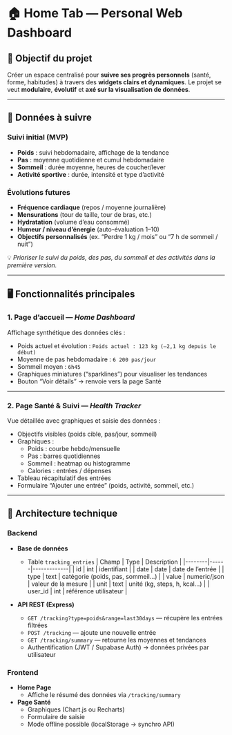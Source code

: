 # 🏠 Home Tab — Personal Web Dashboard


## 🚀 Objectif du projet
Créer un espace centralisé pour **suivre ses progrès personnels** (santé, forme, habitudes) à travers des **widgets clairs et dynamiques**.
Le projet se veut **modulaire**, **évolutif** et **axé sur la visualisation de données**.

---

## 🧠 Données à suivre

### Suivi initial (MVP)
- **Poids** : suivi hebdomadaire, affichage de la tendance
- **Pas** : moyenne quotidienne et cumul hebdomadaire
- **Sommeil** : durée moyenne, heures de coucher/lever
- **Activité sportive** : durée, intensité et type d’activité

### Évolutions futures
- **Fréquence cardiaque** (repos / moyenne journalière)
- **Mensurations** (tour de taille, tour de bras, etc.)
- **Hydratation** (volume d’eau consommé)
- **Humeur / niveau d’énergie** (auto-évaluation 1–10)
- **Objectifs personnalisés** (ex. “Perdre 1 kg / mois” ou “7 h de sommeil / nuit”)

💡 *Prioriser le suivi du poids, des pas, du sommeil et des activités dans la première version.*

---

## 🖥️ Fonctionnalités principales

### 1. Page d’accueil — *Home Dashboard*
Affichage synthétique des données clés :
- Poids actuel et évolution : `Poids actuel : 123 kg (–2,1 kg depuis le début)`
- Moyenne de pas hebdomadaire : `6 200 pas/jour`
- Sommeil moyen : `6h45`
- Graphiques miniatures (“sparklines”) pour visualiser les tendances
- Bouton “Voir détails” → renvoie vers la page Santé

---

### 2. Page Santé & Suivi — *Health Tracker*
Vue détaillée avec graphiques et saisie des données :
- Objectifs visibles (poids cible, pas/jour, sommeil)
- Graphiques :
  - Poids : courbe hebdo/mensuelle
  - Pas : barres quotidiennes
  - Sommeil : heatmap ou histogramme
  - Calories : entrées / dépenses
- Tableau récapitulatif des entrées
- Formulaire “Ajouter une entrée” (poids, activité, sommeil, etc.)

---

## 🧩 Architecture technique

### Backend
- **Base de données**
  - Table `tracking_entries`
    | Champ | Type | Description |
    |--------|------|-------------|
    | id | int | identifiant |
    | date | date | date de l’entrée |
    | type | text | catégorie (poids, pas, sommeil…) |
    | value | numeric/json | valeur de la mesure |
    | unit | text | unité (kg, steps, h, kcal…) |
    | user_id | int | référence utilisateur |

- **API REST (Express)**
  - `GET /tracking?type=poids&range=last30days` — récupère les entrées filtrées
  - `POST /tracking` — ajoute une nouvelle entrée
  - `GET /tracking/summary` — retourne les moyennes et tendances
  - Authentification (JWT / Supabase Auth) → données privées par utilisateur

### Frontend
- **Home Page**
  - Affiche le résumé des données via `/tracking/summary`
- **Page Santé**
  - Graphiques (Chart.js ou Recharts)
  - Formulaire de saisie
  - Mode offline possible (localStorage → synchro API)
